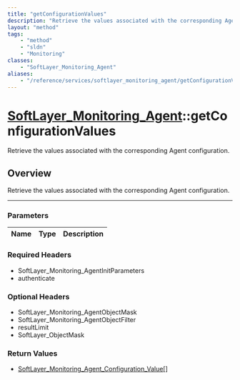 ```yaml
---
title: "getConfigurationValues"
description: "Retrieve the values associated with the corresponding Agent configuration."
layout: "method"
tags:
    - "method"
    - "sldn"
    - "Monitoring"
classes:
    - "SoftLayer_Monitoring_Agent"
aliases:
    - "/reference/services/softlayer_monitoring_agent/getConfigurationValues"
---
```

# [SoftLayer_Monitoring_Agent](/reference/services/SoftLayer_Monitoring_Agent)::getConfigurationValues

Retrieve the values associated with the corresponding Agent configuration.


## Overview 
Retrieve the values associated with the corresponding Agent configuration.

-----

### Parameters 
|Name | Type | Description |
| --- | --- | --- |


### Required Headers
* SoftLayer_Monitoring_AgentInitParameters
* authenticate


### Optional Headers
* SoftLayer_Monitoring_AgentObjectMask
* SoftLayer_Monitoring_AgentObjectFilter
* resultLimit
* SoftLayer_ObjectMask

### Return Values
* <a href='/reference/datatypes/SoftLayer_Monitoring_Agent_Configuration_Value'>SoftLayer_Monitoring_Agent_Configuration_Value[] </a>




